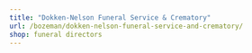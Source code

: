 ```yaml
---
title: "Dokken-Nelson Funeral Service & Crematory"
url: /bozeman/dokken-nelson-funeral-service-and-crematory/
shop: funeral directors
---
```

